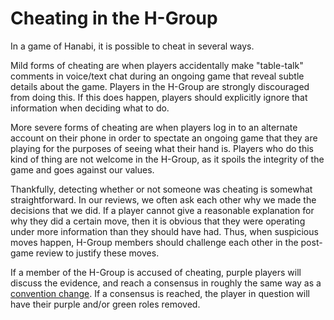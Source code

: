 # Cheating in the H-Group

In a game of Hanabi, it is possible to cheat in several ways.

Mild forms of cheating are when players accidentally make "table-talk" comments in voice/text chat during an ongoing game that reveal subtle details about the game. Players in the H-Group are strongly discouraged from doing this. If this does happen, players should explicitly ignore that information when deciding what to do.

More severe forms of cheating are when players log in to an alternate account on their phone in order to spectate an ongoing game that they are playing for the purposes of seeing what their hand is. Players who do this kind of thing are not welcome in the H-Group, as it spoils the integrity of the game and goes against our values.

Thankfully, detecting whether or not someone was cheating is somewhat straightforward. In our reviews, we often ask each other why we made the decisions that we did. If a player cannot give a reasonable explanation for why they did a certain move, then it is obvious that they were operating under more information than they should have had. Thus, when suspicious moves happen, H-Group members should challenge each other in the post-game review to justify these moves.

If a member of the H-Group is accused of cheating, purple players will discuss the evidence, and reach a consensus in roughly the same way as a [convention change](convention-changes.md). If a consensus is reached, the player in question will have their purple and/or green roles removed.
